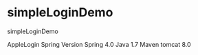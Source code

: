# simpleLoginDemo
simpleLoginDemo

AppleLogin Spring Version 
Spring 4.0
Java 1.7 
Maven
tomcat 8.0

